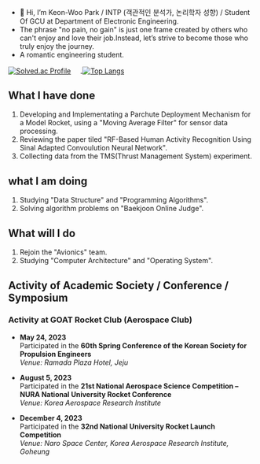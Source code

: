 
- 👋 Hi, I’m Keon-Woo Park / INTP (객관적인 분석가, 논리학자 성향) / Student Of GCU at Department of Electronic Engineering.
- The phrase "no pain, no gain" is just one frame created by others who can't enjoy and love their job.Instead, let’s strive to become those who truly enjoy the journey.
- A romantic engineering student.

<a href="https://solved.ac/hiccupkw/">
  <img src="http://mazassumnida.wtf/api/v2/generate_badge?boj=hiccupkw" alt="Solved.ac Profile" style="vertical-align:middle; margin-right: 20px;"/>
</a>
<a href="https://github.com/anuraghazra/github-readme-stats">
  <img src="https://github-readme-stats.vercel.app/api/top-langs/?username=chaos1231107&show_icons=true&theme=blue-green" alt="Top Langs" style="vertical-align:middle;"/>
</a>

## What I have done
1. Developing and Implementating a Parchute Deployment Mechanism for a Model Rocket, using a "Moving Average Filter" for sensor data processing.
2. Reviewing the paper tiled "RF-Based Human Activity Recognition Using Sinal Adapted Convoulution Neural Network".
3. Collecting data from the TMS(Thrust Management System) experiment.

## what I am doing
1. Studying "Data Structure" and "Programming Algorithms".
2. Solving algorithm problems on "Baekjoon Online Judge".

## What will I do
1. Rejoin the "Avionics" team.
2. Studying "Computer Architecture" and "Operating System".


## Activity of Academic Society / Conference / Symposium

### Activity at GOAT Rocket Club (Aerospace Club)
- **May 24, 2023**  
  Participated in the **60th Spring Conference of the Korean Society for Propulsion Engineers**  
  _Venue: Ramada Plaza Hotel, Jeju_

- **August 5, 2023**  
  Participated in the **21st National Aerospace Science Competition – NURA National University Rocket Conference**  
  _Venue: Korea Aerospace Research Institute_

- **December 4, 2023**  
  Participated in the **32nd National University Rocket Launch Competition**  
  _Venue: Naro Space Center, Korea Aerospace Research Institute, Goheung_







